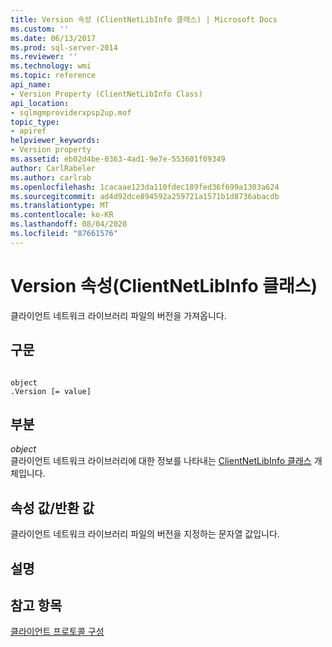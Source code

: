 ```yaml
---
title: Version 속성 (ClientNetLibInfo 클래스) | Microsoft Docs
ms.custom: ''
ms.date: 06/13/2017
ms.prod: sql-server-2014
ms.reviewer: ''
ms.technology: wmi
ms.topic: reference
api_name:
- Version Property (ClientNetLibInfo Class)
api_location:
- sqlmgmproviderxpsp2up.mof
topic_type:
- apiref
helpviewer_keywords:
- Version property
ms.assetid: eb02d4be-0363-4ad1-9e7e-553601f09349
author: CarlRabeler
ms.author: carlrab
ms.openlocfilehash: 1cacaae123da110fdec189fed36f699a1303a624
ms.sourcegitcommit: ad4d92dce894592a259721a1571b1d8736abacdb
ms.translationtype: MT
ms.contentlocale: ko-KR
ms.lasthandoff: 08/04/2020
ms.locfileid: "87661576"
---
```

# <a name="version-property-clientnetlibinfo-class"></a>Version 속성(ClientNetLibInfo 클래스)
  클라이언트 네트워크 라이브러리 파일의 버전을 가져옵니다.  
  
## <a name="syntax"></a>구문  
  
```  
  
object  
.Version [= value]  
```  
  
## <a name="parts"></a>부분  
 *object*  
 클라이언트 네트워크 라이브러리에 대한 정보를 나타내는 [ClientNetLibInfo 클래스](clientnetlibinfo-class.md) 개체입니다.  
  
## <a name="property-valuereturn-value"></a>속성 값/반환 값  
 클라이언트 네트워크 라이브러리 파일의 버전을 지정하는 문자열 값입니다.  
  
## <a name="remarks"></a>설명  
  
## <a name="see-also"></a>참고 항목  
 [클라이언트 프로토콜 구성](https://technet.microsoft.com/library/ms181035.aspx)  
  
  
